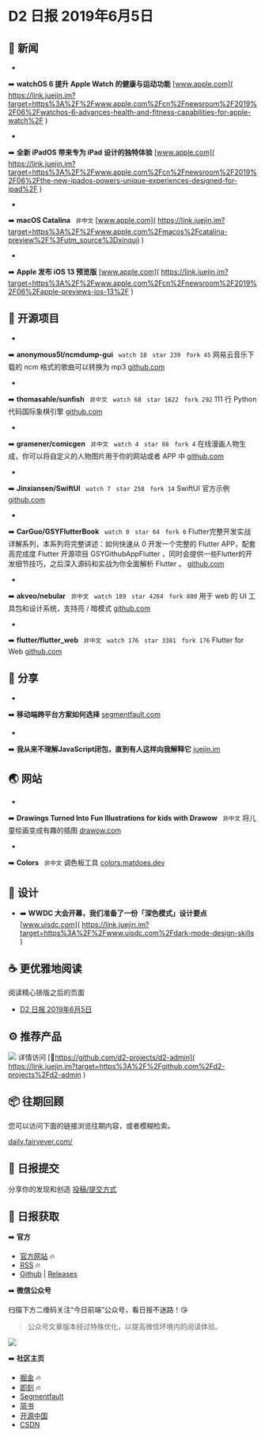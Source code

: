 # D2 日报 2019年6月5日 #

## 📰 新闻 ##

* 

➡️ **watchOS 6 提升 Apple Watch 的健康与运动功能**
[www.apple.com]( https://link.juejin.im?target=https%3A%2F%2Fwww.apple.com%2Fcn%2Fnewsroom%2F2019%2F06%2Fwatchos-6-advances-health-and-fitness-capabilities-for-apple-watch%2F )

* 

➡️ **全新 iPadOS 带来专为 iPad 设计的独特体验**
[www.apple.com]( https://link.juejin.im?target=https%3A%2F%2Fwww.apple.com%2Fcn%2Fnewsroom%2F2019%2F06%2Fthe-new-ipados-powers-unique-experiences-designed-for-ipad%2F )

* 

➡️ **macOS Catalina** ` 非中文`
[www.apple.com]( https://link.juejin.im?target=https%3A%2F%2Fwww.apple.com%2Fmacos%2Fcatalina-preview%2F%3Futm_source%3Dxinquji )

* 

➡️ **Apple 发布 iOS 13 预览版**
[www.apple.com]( https://link.juejin.im?target=https%3A%2F%2Fwww.apple.com%2Fcn%2Fnewsroom%2F2019%2F06%2Fapple-previews-ios-13%2F )

## 🔩 开源项目 ##

* 

➡️ **anonymous5l/ncmdump-gui**
` watch 18` ` star 239` ` fork 45`
网易云音乐下载的 ncm 格式的歌曲可以转换为 mp3
[github.com]( https://link.juejin.im?target=https%3A%2F%2Fgithub.com%2Fanonymous5l%2Fncmdump-gui )

* 

➡️ **thomasahle/sunfish** ` 非中文`
` watch 68` ` star 1622` ` fork 292`
111 行 Python 代码国际象棋引擎
[github.com]( https://link.juejin.im?target=https%3A%2F%2Fgithub.com%2Fthomasahle%2Fsunfish )

* 

➡️ **gramener/comicgen** ` 非中文`
` watch 4` ` star 88` ` fork 4`
在线漫画人物生成，你可以将自定义的人物图片用于你的网站或者 APP 中
[github.com]( https://link.juejin.im?target=https%3A%2F%2Fgithub.com%2Fgramener%2Fcomicgen )

* 

➡️ **Jinxiansen/SwiftUI**
` watch 7` ` star 258` ` fork 14`
SwiftUI 官方示例
[github.com]( https://link.juejin.im?target=https%3A%2F%2Fgithub.com%2FJinxiansen%2FSwiftUI )

* 

➡️ **CarGuo/GSYFlutterBook**
` watch 0` ` star 64` ` fork 6`
Flutter完整开发实战详解系列，本系列将完整讲述：如何快速从 0 开发一个完整的 Flutter APP，配套高完成度 Flutter 开源项目 GSYGithubAppFlutter ，同时会提供一些Flutter的开发细节技巧，之后深入源码和实战为你全面解析 Flutter 。
[github.com]( https://link.juejin.im?target=https%3A%2F%2Fgithub.com%2FCarGuo%2FGSYFlutterBook )

* 

➡️ **akveo/nebular** ` 非中文`
` watch 189` ` star 4264` ` fork 800`
用于 web 的 UI 工具包和设计系统，支持亮 / 暗模式
[github.com]( https://link.juejin.im?target=https%3A%2F%2Fgithub.com%2Fakveo%2Fnebular%3Futm_source%3Dxinquji )

* 

➡️ **flutter/flutter_web** ` 非中文`
` watch 176` ` star 3381` ` fork 176`
Flutter for Web
[github.com]( https://link.juejin.im?target=https%3A%2F%2Fgithub.com%2Fflutter%2Fflutter_web )

## 📖 分享 ##

* 

➡️ **移动端跨平台方案如何选择**
[segmentfault.com]( https://link.juejin.im?target=https%3A%2F%2Fsegmentfault.com%2Fa%2F1190000019348575 )

* 

➡️ **我从来不理解JavaScript闭包，直到有人这样向我解释它**
[juejin.im]( https://juejin.im/post/5cf468a9f265da1bb77652aa )

## 🌏 网站 ##

* 

➡️ **Drawings Turned Into Fun Illustrations for kids with Drawow** ` 非中文`
将儿童绘画变成有趣的插图
[drawow.com]( https://link.juejin.im?target=https%3A%2F%2Fdrawow.com%2F )

* 

➡️ **Colors** ` 非中文`
调色板工具
[colors.matdoes.dev]( https://link.juejin.im?target=https%3A%2F%2Fcolors.matdoes.dev%2F )

## 💎 设计 ##

* ➡️ **WWDC 大会开幕，我们准备了一份「深色模式」设计要点**
[www.uisdc.com]( https://link.juejin.im?target=https%3A%2F%2Fwww.uisdc.com%2Fdark-mode-design-skills )

## ☕️ 更优雅地阅读 ##

阅读精心排版之后的页面

* [D2 日报 2019年6月5日]( https://link.juejin.im?target=https%3A%2F%2Fdaily.fairyever.com%2Fpost%2F2019%2F06%2F05.html )

## ⚙ 推荐产品 ##

![](https://user-gold-cdn.xitu.io/2019/5/28/16afee03edf19416?imageView2/0/w/1280/h/960/ignore-error/1) 详情访问 [🔗https://github.com/d2-projects/d2-admin]( https://link.juejin.im?target=https%3A%2F%2Fgithub.com%2Fd2-projects%2Fd2-admin )

## 📦 往期回顾 ##

您可以访问下面的链接浏览往期内容，或者模糊检索。

[daily.fairyever.com/]( https://link.juejin.im?target=https%3A%2F%2Fdaily.fairyever.com%2F )

## 📮 日报提交 ##

分享你的发现和创造 [投稿/提交方式]( https://link.juejin.im?target=https%3A%2F%2Fdaily.fairyever.com%2Farticle%2Fchrome-extension.html )

## 💁 日报获取 ##

➡️ **官方**

* [官方网站]( https://link.juejin.im?target=https%3A%2F%2Fdaily.fairyever.com%2F ) 🔥
* [RSS]( https://link.juejin.im?target=https%3A%2F%2Fgithub.com%2Fd2-projects%2Fd2-daily%2Freleases.atom ) 🔥
* [Github]( https://link.juejin.im?target=https%3A%2F%2Fgithub.com%2Fd2-projects%2Fd2-daily ) | [Releases]( https://link.juejin.im?target=https%3A%2F%2Fgithub.com%2Fd2-projects%2Fd2-daily%2Freleases )

➡️ **微信公众号**

扫描下方二维码关注“今日前端”公众号，看日报不迷路！😘

> 
> 
> 
> 公众号文章版本经过特殊优化，以提高微信环境内的阅读体验。
> 
> 

![](https://user-gold-cdn.xitu.io/2019/5/28/16afee03f139b70d?imageView2/0/w/1280/h/960/ignore-error/1)

➡️ **社区主页**

* [掘金]( https://juejin.im/user/57a48b632e958a006691b946 ) 🔥
* [即刻]( https://link.juejin.im?target=https%3A%2F%2Fweb.okjike.com%2Fuser%2FE51AE5A3-8F83-4DA1-9A53-AB5BBFEC78B9 ) 🔥
* [Segmentfault]( https://link.juejin.im?target=https%3A%2F%2Fsegmentfault.com%2Fblog%2Fd2-projects )
* [简书]( https://link.juejin.im?target=https%3A%2F%2Fwww.jianshu.com%2Fu%2F0ed75b7d8bd9 )
* [开源中国]( https://link.juejin.im?target=https%3A%2F%2Fmy.oschina.net%2Fu%2F3871516 )
* [CSDN]( https://link.juejin.im?target=https%3A%2F%2Fblog.csdn.net%2FFairyEver )